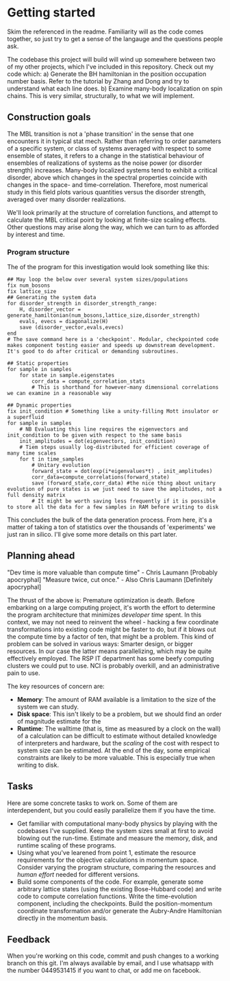 # Getting started

Skim the referenced in the readme. Familiarity will as the code comes together, so just try to get a sense of the langauge and the questions people ask.

The codebase this project will build will wind up somewhere between two of my other projects, which I've included in this repository. Check out my code which:
a) Generate the BH hamiltonian in the position occupation number basis. Refer to the tutorial by Zhang and Dong and try to understand what each line does.
b) Examine many-body localization on spin chains. This is very similar, structurally, to what we will implement. 

## Construction goals

The MBL transition is not a 'phase transition' in the sense that one encounters it in typical stat mech. Rather than referring to order parameters of a specific system, or class of systems averaged with respect to some ensemble of states, it refers to a change in the statistical behaviour of ensembles of realizations of systems as the noise power (or disorder strength) increases. Many-body localized systems tend to exhibit a critical disorder, above which changes in the spectral properties coincide with changes in the space- and time-correlation. Therefore, most numerical study in this field plots various quantities versus the disorder strength, averaged over many disorder realizations.

We'll look primarily at the structure of correlation functions, and attempt to calculate the MBL critical point by looking at finite-size scaling effects. Other questions may arise along the way, which we can turn to as afforded by interest and time.

### Program structure

The of the program for this investigation would look something like this:

```
## May loop the below over several system sizes/populations
fix num_bosons
fix lattice_size
## Generating the system data
for disorder_strength in disorder_strength_range:
	H, disorder_vector = generate_hamiltonian(num_bosons,lattice_size,disorder_strength)
	evals, evecs = diagonalize(H)
	save (disorder_vector,evals,evecs)
end
# The save command here is a 'checkpoint'. Modular, checkpointed code makes component testing easier and speeds up downstream development. It's good to do after critical or demanding subroutines.

## Static properties
for sample in samples
	for state in sample.eigenstates
		corr_data = compute_correlation_stats
		# This is shorthand for however-many dimensional correlations we can examine in a reasonable way

## Dynamic properties
fix init_condition # Something like a unity-filling Mott insulator or a superfluid
for sample in samples
	# NB Evaluating this line requires the eigenvectors and init_condition to be given with respect to the same basis
	init_amplitudes = dot(eigenvectors, init_condition)
	# Tiem steps usually log-distributed for efficient coverage of many time scales
	for t in time_samples 
		# Unitary evolution 
		forward_state = dot(exp(i*eigenvalues*t) , init_amplitudes)
		corr_data=compute_correlations(forward_state)
		save (forward_state,corr_data) #the nice thing about unitary evolution of pure states is we just need to save the amplitudes, not a full density matrix
		# It might be worth saving less frequently if it is possible to store all the data for a few samples in RAM before writing to disk
```

This concludes the bulk of the data generation process. From here, it's a matter of taking a ton of statistics over the thousands of 'experiments' we just ran in silico. I'll give some more details on this part later.

## Planning ahead

"Dev time is more valuable than compute time" - Chris Laumann [Probably apocryphal]
"Measure twice, cut once." - Also Chris Laumann [Definitely apocryphal]

The thrust of the above is: Premature optimization is death. Before embarking on a large computing project, it's worth the effort to determine the program architecture that minimizes *developer time* spent. In this context, we may not need to reinvent the wheel - hacking a few coordinate transformations into existing code might be faster to do, but if it blows out the compute time by a factor of ten, that might be a problem. This kind of problem can be solved in various ways: Smarter design, or bigger resources. In our case the latter means parallelizing, which may be quite effectively employed. The RSP IT department has some beefy computing clusters we could put to use. NCI is probably overkill, and an administrative pain to use. 


The key resources of concern are:
* **Memory**: The amount of RAM available is a limitation to the size of the system we can study.
* **Disk space**: This isn't likely to be a problem, but we should find an order of magnitude estimate for the 
* **Runtime**: The walltime (that is, time as measured by a clock on the wall) of a calculation can be difficult to estimate without detailed knowledge of interpreters and hardware, but the *scaling* of the cost with respect to system size can be estimated. At the end of the day, some empirical constraints are likely to be more valuable. This is especially true when writing to disk.

## Tasks

Here are some concrete tasks to work on. Some of them are interdependent, but you could easily parallelize them if you have the time.

* Get familiar with computational many-body physics by playing with the codebases I've supplied. Keep the system sizes small at first to avoid blowing out the run-time. Estimate and measure the memory, disk, and runtime scaling of these programs.
* Using what you've learened from point 1, estimate the resource requirements for the objective calculations in momentum space. Consider varying the program structure, comparing the resources and *human effort* needed for different versions.
* Build some components of the code. For example, generate some arbitrary lattice states (using the existing Bose-Hubbard code) and write code to compute correlation functions. Write the time-evolution component, including the checkpoints. Build the position-momentum coordinate transformation and/or generate the Aubry-Andre Hamiltonian directly in the momentum basis.

## Feedback

When you're working on this code, commit and push changes to a working branch on this git. I'm always available by email, and I use whatsapp with the number 0449531415 if you want to chat, or add me on facebook.